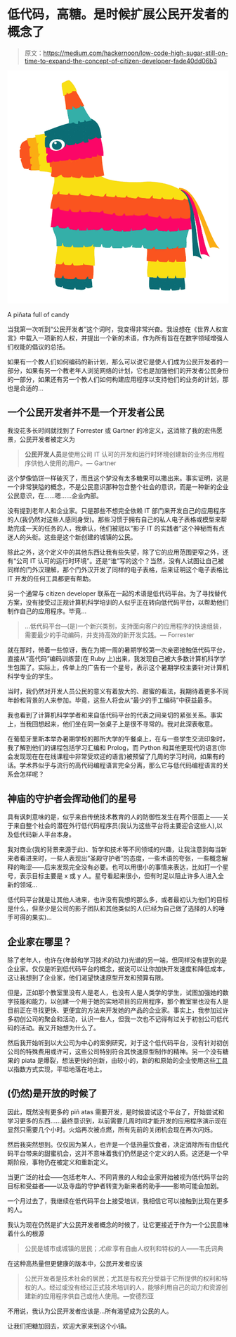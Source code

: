# 低代码，高糖。是时候扩展公民开发者的概念了

> 原文：<https://medium.com/hackernoon/low-code-high-sugar-still-on-time-to-expand-the-concept-of-citizen-developer-fade40dd06b3>

![](img/ecf09996272ad60e85858b43a3fe5f40.png)

A piñata full of candy

当我第一次听到“公民开发者”这个词时，我变得非常兴奋。我设想在《世界人权宣言》中载入一项新的人权，并提出一个新的术语，作为所有旨在在数字领域增强人们权能的倡议的总括。

如果有一个教人们如何编码的新计划，那么可以说它是使人们成为公民开发者的一部分，如果有另一个教老年人浏览网络的计划，它也是加强他们的开发者公民身份的一部分，如果还有另一个教人们如何构建应用程序以支持他们的业务的计划，那也是合适的…

## 一个公民开发者并不是一个开发者公民

我没花多长时间就找到了 Forrester 或 Gartner 的冷定义，这消除了我的宏伟愿景，公民开发者被定义为

> **公民开发人员**是使用公司 IT 认可的开发和运行时环境创建新的业务应用程序供他人使用的用户。— Gartner

这个梦像馅饼一样破灭了，而且这个梦没有太多糖果可以撒出来。事实证明，这是一个非常狭隘的概念，不是公民意识那种包含整个社会的意识，而是一种新的企业公民意识，在……嗯……企业内部。

没有提到老年人和企业家。只是那些不想完全依赖 IT 部门来开发自己的应用程序的人(我仍然对这些人感同身受)。那些习惯于拥有自己的私人电子表格或模型来帮助完成一天的任务的人，我承认，他们被冠以“影子 IT 的实践者”这个神秘而有点迷人的头衔。这些是这个新创建的城镇的公民。

除此之外，这个定义中的其他东西让我有些失望，除了它的应用范围更窄之外，还有“公司 IT 认可的运行时环境”。还是“谁”写的这个？当然，没有人试图让自己被同样的门外汉理解，那个门外汉开发了同样的电子表格，后来证明这个电子表格比 IT 开发的任何工具都更有帮助。

另一个通常与 citizen developer 联系在一起的术语是低代码平台。为了寻找替代方案，没有接受过正规计算机科学培训的人似乎正在转向低代码平台，以帮助他们制作自己的应用程序。毕竟…

> …低代码平台—(是)一个新兴类别，支持面向客户的应用程序的快速组装，需要最少的手动编码，并支持高效的新开发实践。— Forrester

就在那时，带着一些惊讶，我在为期一周的暑期学校第一次亲密接触低代码平台，直接从“高代码”编码训练营(在 Ruby 上)出来，我发现自己被大多数计算机科学学生包围了。实际上，传单上的广告有一个星号，表示这个暑期学校主要针对计算机科学专业的学生。

当时，我仍然对开发人员公民的意义有着放大的、甜蜜的看法，我期待着更多不同年龄和背景的人来参加。毕竟，这些人将会从“最少的手工编码”中获益最多。

我也看到了计算机科学学者和来自低代码平台的代表之间亲切的紧张关系。事实上，当我回想起来，他们坐在同一张桌子上是很不寻常的。我对此深表敬意。

在葡萄牙里斯本举办暑期学校的那所大学的午餐桌上，在与一些学生交流印象时，我了解到他们的课程包括学习汇编和 Prolog，而 Python 和其他更现代的语言(你会发现现在在在线课程中非常受欢迎的语言)被预留了几周的学习时间，如果有的话。学术界似乎与流行的高代码编程语言完全分离，那么它与低代码编程语言的关系会怎样呢？

## 神庙的守护者会挥动他们的星号

具有讽刺意味的是，似乎来自传统技术教育的人的防御性发生在两个层面上——关于来自整个社会的潜在外行低代码程序员(我认为这些平台将主要迎合这些人),以及低代码新人平台本身。

我对商业(我的背景来源于此)、哲学和技术等不同领域的兴趣，让我注意到每当新来者看进来时，一些人表现出“圣殿守护者”的态度，一些术语的夸张，一些概念解释的晦涩——后来发现完全没有必要。也可以用很小的事情来表达，比如打一个星号，表示目标主要是 x 或 y 人。星号看起来很小，但有时足以阻止许多人进入全新的领域…

低代码平台就是让其他人进来，也许没有我想的那么多，或者最初认为他们的目标是什么，但至少是公司的影子团队和其他类似的人(已经为自己做了选择的人的唾手可得的果实)…

## 企业家在哪里？

除了老年人，也许在(年龄和学习技术的动力)光谱的另一端，但同样没有提到的是企业家。仅仅是听到低代码平台的概念，据说可以让你加快开发速度和降低成本，这让我想到了企业家，他们渴望快速原型开发和预算有限。

但是，正如那个教室里没有人是老人，也没有人是人类学的学生，试图加强她的数字技能和能力，以创建一个用于她的实地项目的应用程序，那个教室里也没有人是目前正在寻找更快、更便宜的方法来开发她的产品的企业家。事实上，我参加过许多初创公司的聚会和活动，认识一些人，但我一次也不记得有过关于初创公司低代码的活动。我又开始想为什么了。

然后我开始听到以大公司为中心的案例研究，对于这个低代码平台，没有针对初创公司的特殊费用或许可，这些公司特别符合其快速原型制作的精神。另一个没有糖果的 piata 是爆裂，想法更快的创新，由较小的，新的和原始的企业使用这些[工具](https://hackernoon.com/tagged/tools)以指数方式实现，平坦地落在地上。

## (仍然)是开放的时候了

因此，既然没有更多的 piñ atas 需要开发，是时候尝试这个平台了，开始尝试和学习更多的东西……最终意识到，以前需要几周时间才能开发的应用程序演示现在显然只需要几个小时。火焰再次被点燃，所有先前的关闭机会现在再次闪烁。

然后我突然想到。仅仅因为某人，也许是一个低热量饮食者，决定消除所有由低代码平台带来的甜蜜机会，这并不意味着我们仍然是这个定义的人质。这还是一个早期阶段，事物仍在被定义和重新定义。

当更广泛的社会——包括老年人、不同背景的人和企业家开始被视为低代码平台的目标和受益者——以及寺庙的守护者转变为新来者的助手——影响可能会加剧。

一个月过去了，我继续在低代码平台上接受培训，我相信它可以接触到比现在更多的人。

我认为现在仍然是扩大公民开发者概念的时候了，让它更接近于作为一个公民意味着什么的根源

> 公民是城市或城镇的居民；*尤指*:享有自由人权利和特权的人——韦氏词典

在这种高热量但更健康的版本中，公民开发者应该

> 公民开发者是技术社会的居民；尤其是有权充分受益于它所提供的权利和特权的人。经过或没有经过正式技术培训的人，能够利用自己的动力和资源创建新的应用程序供自己或他人使用。—安德烈亚

不用说，我认为公民开发者应该是…所有渴望成为公民的人。

让我们把糖加回去，欢迎大家来到这个小镇。